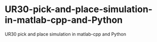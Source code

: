 # UR30-pick-and-place-simulation-in-matlab-cpp-and-Python
UR30 pick and place simulation in matlab-cpp and Python
